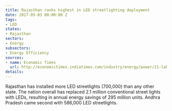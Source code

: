 ```yaml
---
title: Rajasthan ranks highest in LED streetlighting deployment
date: 2017-05-03 00:00:00 Z
tags:
- LED
states:
- Rajasthan
sectors:
- Energy
subsectors:
- Energy Efficiency
sources:
- name: Economic Times
  url: http://economictimes.indiatimes.com/industry/energy/power/21-lakh-street-lights-replaced-with-leds-savings-295-million-unit-per-year/articleshow/58424095.cms
details: 
---
```


Rajasthan has installed more LED streetlights (700,000) than any other state. The nation overall has replaced 2.1 million conventional street lights with LEDs, resulting in annual energy savings of 295 million units. Andhra Pradesh came second with 586,000 LED streetlights.
